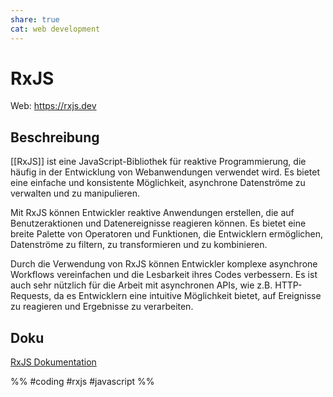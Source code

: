```yaml
---
share: true
cat: web development
---
```

# RxJS

Web: https://rxjs.dev

## Beschreibung
[[RxJS]] ist eine JavaScript-Bibliothek für reaktive Programmierung, die häufig in der Entwicklung von Webanwendungen verwendet wird. Es bietet eine einfache und konsistente Möglichkeit, asynchrone Datenströme zu verwalten und zu manipulieren.

Mit RxJS können Entwickler reaktive Anwendungen erstellen, die auf Benutzeraktionen und Datenereignisse reagieren können. Es bietet eine breite Palette von Operatoren und Funktionen, die Entwicklern ermöglichen, Datenströme zu filtern, zu transformieren und zu kombinieren.

Durch die Verwendung von RxJS können Entwickler komplexe asynchrone Workflows vereinfachen und die Lesbarkeit ihres Codes verbessern. Es ist auch sehr nützlich für die Arbeit mit asynchronen APIs, wie z.B. HTTP-Requests, da es Entwicklern eine intuitive Möglichkeit bietet, auf Ereignisse zu reagieren und Ergebnisse zu verarbeiten.

## Doku
[RxJS Dokumentation](https://rxjs.dev/guide/overview)






%% #coding #rxjs #javascript %% 